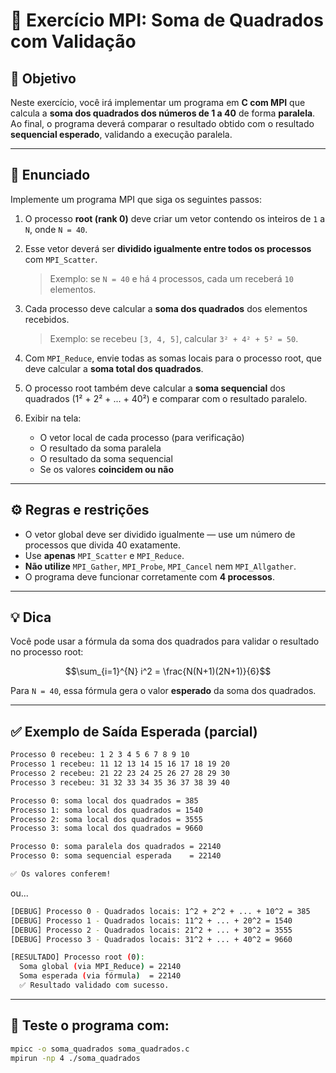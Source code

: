 # 🧮 Exercício MPI: Soma de Quadrados com Validação

## 🎯 Objetivo

Neste exercício, você irá implementar um programa em **C com MPI** que calcula a **soma dos quadrados dos números de 1 a 40** de forma **paralela**. Ao final, o programa deverá comparar o resultado obtido com o resultado **sequencial esperado**, validando a execução paralela.

---

## 📝 Enunciado

Implemente um programa MPI que siga os seguintes passos:

1. O processo **root (rank 0)** deve criar um vetor contendo os inteiros de `1` a `N`, onde `N = 40`.

2. Esse vetor deverá ser **dividido igualmente entre todos os processos** com `MPI_Scatter`.  
   > Exemplo: se `N = 40` e há `4` processos, cada um receberá `10` elementos.

3. Cada processo deve calcular a **soma dos quadrados** dos elementos recebidos.
   > Exemplo: se recebeu `[3, 4, 5]`, calcular `3² + 4² + 5² = 50`.

4. Com `MPI_Reduce`, envie todas as somas locais para o processo root, que deve calcular a **soma total dos quadrados**.

5. O processo root também deve calcular a **soma sequencial** dos quadrados (1² + 2² + ... + 40²) e comparar com o resultado paralelo.

6. Exibir na tela:
   - O vetor local de cada processo (para verificação)
   - O resultado da soma paralela
   - O resultado da soma sequencial
   - Se os valores **coincidem ou não**

---

## ⚙️ Regras e restrições

- O vetor global deve ser dividido igualmente — use um número de processos que divida 40 exatamente.
- Use **apenas** `MPI_Scatter` e `MPI_Reduce`.
- **Não utilize** `MPI_Gather`, `MPI_Probe`, `MPI_Cancel` nem `MPI_Allgather`.
- O programa deve funcionar corretamente com **4 processos**.

---

## 💡 Dica

Você pode usar a fórmula da soma dos quadrados para validar o resultado no processo root:

```math
\sum_{i=1}^{N} i^2 = \frac{N(N+1)(2N+1)}{6}
```

Para `N = 40`, essa fórmula gera o valor **esperado** da soma dos quadrados.

---

## ✅ Exemplo de Saída Esperada (parcial)

```bash
Processo 0 recebeu: 1 2 3 4 5 6 7 8 9 10
Processo 1 recebeu: 11 12 13 14 15 16 17 18 19 20
Processo 2 recebeu: 21 22 23 24 25 26 27 28 29 30
Processo 3 recebeu: 31 32 33 34 35 36 37 38 39 40

Processo 0: soma local dos quadrados = 385
Processo 1: soma local dos quadrados = 1540
Processo 2: soma local dos quadrados = 3555
Processo 3: soma local dos quadrados = 9660

Processo 0: soma paralela dos quadrados = 22140
Processo 0: soma sequencial esperada    = 22140

✅ Os valores conferem!
```

ou...


```bash
[DEBUG] Processo 0 - Quadrados locais: 1^2 + 2^2 + ... + 10^2 = 385
[DEBUG] Processo 1 - Quadrados locais: 11^2 + ... + 20^2 = 1540
[DEBUG] Processo 2 - Quadrados locais: 21^2 + ... + 30^2 = 3555
[DEBUG] Processo 3 - Quadrados locais: 31^2 + ... + 40^2 = 9660

[RESULTADO] Processo root (0):
  Soma global (via MPI_Reduce) = 22140
  Soma esperada (via fórmula)  = 22140
  ✅ Resultado validado com sucesso.
```
---

## 🧪 Teste o programa com:

```bash
mpicc -o soma_quadrados soma_quadrados.c
mpirun -np 4 ./soma_quadrados
```
